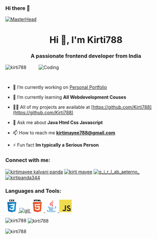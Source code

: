 ### Hi there 👋
[![MasterHead](https://media3.giphy.com/media/HscDLzkO8EOTmgkhQP/giphy.gif?cid=ecf05e47eci5jdbdjmt7evg7z3tywkbt18spsixuhdfk005v&ep=v1_gifs_search&rid=giphy.gif&ct=g)](https://kirti788.io)
<h1 align="center">Hi 👋, I'm Kirti788</h1>
<h3 align="center">A passionate frontend developer from India</h3>
<img align="right" alt="Coding" width="400" src="https://thumbs.gfycat.com/GlisteningAggravatingJunebug.webp">

<p align="left"> <img src="https://komarev.com/ghpvc/?username=kirti788&label=Profile%20views&color=0e75b6&style=flat" alt="kirti788" /> </p>

<p align="left"> <a href="https://twitter.com/" target="blank"><img src="https://img.shields.io/twitter/follow/?logo=twitter&style=for-the-badge" alt="" /></a> </p>

- 🔭 I’m currently working on [Personal Portfolio](https://github.com/Kirti788/Personal-Portfolio-with-accomplishment)

- 🌱 I’m currently learning **All Webdevelopment Couses**

- 👨‍💻 All of my projects are available at [https://github.com/Kirti788](https://github.com/Kirti788)

- 💬 Ask me about **Java Html Css Javascript**

- 📫 How to reach me **kirtimayee788@gmail.com**

- ⚡ Fun fact **Im typically a Serious Person**

<h3 align="left">Connect with me:</h3>
<p align="left">
<a href="https://linkedin.com/in/kirtimayee kalyani panda" target="blank"><img align="center" src="https://raw.githubusercontent.com/rahuldkjain/github-profile-readme-generator/master/src/images/icons/Social/linked-in-alt.svg" alt="kirtimayee kalyani panda" height="30" width="40" /></a>
<a href="https://fb.com/kirti mayee" target="blank"><img align="center" src="https://raw.githubusercontent.com/rahuldkjain/github-profile-readme-generator/master/src/images/icons/Social/facebook.svg" alt="kirti mayee" height="30" width="40" /></a>
<a href="https://instagram.com/g_i_r_l_ab_aeterno_" target="blank"><img align="center" src="https://raw.githubusercontent.com/rahuldkjain/github-profile-readme-generator/master/src/images/icons/Social/instagram.svg" alt="g_i_r_l_ab_aeterno_" height="30" width="40" /></a>
<a href="https://www.hackerearth.com/kirtipanda344" target="blank"><img align="center" src="https://raw.githubusercontent.com/rahuldkjain/github-profile-readme-generator/master/src/images/icons/Social/hackerearth.svg" alt="kirtipanda344" height="30" width="40" /></a>
</p>

<h3 align="left">Languages and Tools:</h3>
<p align="left"> <a href="https://www.w3schools.com/css/" target="_blank" rel="noreferrer"> <img src="https://raw.githubusercontent.com/devicons/devicon/master/icons/css3/css3-original-wordmark.svg" alt="css3" width="40" height="40"/> </a> <a href="https://git-scm.com/" target="_blank" rel="noreferrer"> <img src="https://www.vectorlogo.zone/logos/git-scm/git-scm-icon.svg" alt="git" width="40" height="40"/> </a> <a href="https://www.w3.org/html/" target="_blank" rel="noreferrer"> <img src="https://raw.githubusercontent.com/devicons/devicon/master/icons/html5/html5-original-wordmark.svg" alt="html5" width="40" height="40"/> </a> <a href="https://www.java.com" target="_blank" rel="noreferrer"> <img src="https://raw.githubusercontent.com/devicons/devicon/master/icons/java/java-original.svg" alt="java" width="40" height="40"/> </a> <a href="https://developer.mozilla.org/en-US/docs/Web/JavaScript" target="_blank" rel="noreferrer"> <img src="https://raw.githubusercontent.com/devicons/devicon/master/icons/javascript/javascript-original.svg" alt="javascript" width="40" height="40"/> </a> </p>

<p><img align="left" src="https://github-readme-stats.vercel.app/api/top-langs?username=kirti788&show_icons=true&locale=en&layout=compact" alt="kirti788" /></p>

<p>&nbsp;<img align="center" src="https://github-readme-stats.vercel.app/api?username=kirti788&show_icons=true&locale=en" alt="kirti788" /></p>

<p><img align="center" src="https://github-readme-streak-stats.herokuapp.com/?user=kirti788&" alt="kirti788" /></p>

<!--
**Kirti788/Kirti788** is a ✨ _special_ ✨ repository because its `README.md` (this file) appears on your GitHub profile.

Here are some ideas to get you started:

- 🔭 I’m currently working on ...
- 🌱 I’m currently learning ...
- 👯 I’m looking to collaborate on ...
- 🤔 I’m looking for help with ...
- 💬 Ask me about ...
- 📫 How to reach me: ...
- 😄 Pronouns: ...
- ⚡ Fun fact: ...
-->
